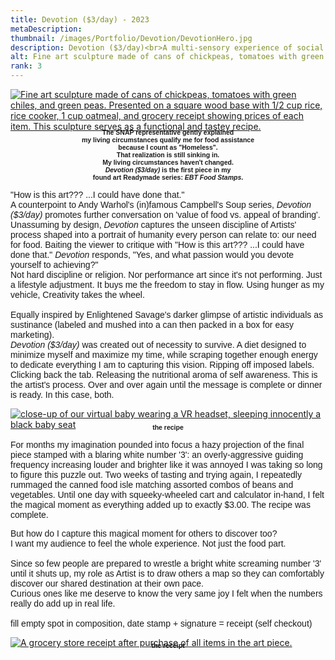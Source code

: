 ```yaml
---
title: Devotion ($3/day) - 2023
metaDescription:
thumbnail: /images/Portfolio/Devotion/DevotionHero.jpg
description: Devotion ($3/day)<br>A multi-sensory experience of social commentary
alt: Fine art sculpture made of cans of chickpeas, tomatoes with green chiles, and green peas. Presented on a square wood base with 1/2 cup rice, rice cooker, 1 cup oatmeal, and grocery receipt showing prices of each item. This sculpture serves as a functional and tastey recipe.
rank: 3
---
```


<div>
<a href= "/images/Portfolio/Devotion/DevotionHero.jpg" alt= "Fine art sculpture made of cans of chickpeas, tomatoes with green chiles, and green peas. Presented on a square wood base with 1/2 cup rice, rice cooker, 1 cup oatmeal, and grocery receipt showing prices of each item. This sculpture serves as a functional and tastey recipe.">
<img src= "/images/Portfolio/Devotion/DevotionHero.jpg" alt= "Fine art sculpture made of cans of chickpeas, tomatoes with green chiles, and green peas. Presented on a square wood base with 1/2 cup rice, rice cooker, 1 cup oatmeal, and grocery receipt showing prices of each item. This sculpture serves as a functional and tastey recipe." />
</a>
</div>

<div class="row">
  <div class="col-md-12">
    <p style="font-family: arial; font-size: .75em; font-weight:bold; text-align: center; margin-top: -1%">The SNAP representative gently explained</br>my living circumstances qualify me for food assistance</br>because I count as "Homeless".</br>That realization is still sinking in.</br>My living circumstances haven't changed.</br><i>Devotion ($3/day)</i> is the first piece in my</br>found art Readymade series: <i>EBT Food Stamps</i>.</p>
  </div>
</div>

<div class="row">
  <div class="col-md-1">
  </div>
  <div class="col-md-10">
    <p style="font-family: arial">"How is this art??? ...I could have done that."</br>
	A counterpoint to Andy Warhol's (in)famous Campbell's Soup series, <i>Devotion ($3/day)</i> promotes further conversation on 'value of food vs. appeal of branding'.
	Unassuming by design, <i>Devotion</i> captures the unseen discipline of Artists' process shaped into a portrait of humanity every person can relate to: our need for food.
	Baiting the viewer to critique with "How is this art??? ...I could have done that." <i>Devotion</i> responds, "Yes, and what passion would you devote yourself to achieving?"</br>
	Not hard discipline or religion. Nor performance art since it's not performing. Just a lifestyle adjustment. It buys me the freedom to stay in flow. Using hunger as my vehicle, Creativity takes the wheel.<br><br>Equally inspired by Enlightened Savage's darker glimpse of artistic individuals as sustinance (labeled and mushed into a can then packed in a box for easy marketing).</br>
	<i>Devotion ($3/day)</i> was created out of necessity to survive. A diet designed to minimize myself and maximize my time, while scraping together enough energy to dedicate everything I am to capturing this vision. Ripping off imposed labels. Clicking back the tab. Releasing the nutritional aroma of self awareness. This is the artist's process. Over and over again until the message is complete or dinner is ready. In this case, both.</p>
  </div>
</div>

<div class="row">
  <div class="col-md-1">
  </div>
  <div class="col-md-3">
  <a href= "/images/Portfolio/Devotion/recipe_sm.jpg">
     <img src="/images/Portfolio/Devotion/recipe_sm.jpg" alt="close-up of our virtual  baby wearing a VR headset, sleeping innocently a black baby seat"></img>
    </a>
    <p style="font-family: arial; font-size: .75em; font-weight:bold; text-align: center; margin-top: -2%">the recipe</p>
  </div>
  <div class="col-md-5">
    <p style="font-family:arial">For months my imagination pounded into focus a hazy projection of the final piece stamped with a blaring white number '3': an overly-aggressive guiding frequency increasing louder and brighter like it was annoyed I was taking so long to figure this puzzle out. Two weeks of tasting and trying again, I repeatedly rummaged the canned food isle matching assorted combos of beans and vegetables. Until one day with squeeky-wheeled cart and calculator in-hand, I felt the magical moment as everything added up to exactly $3.00. The recipe was complete.</p>
  </div>
</div>

<div class="row">
  <div class="col-md-3">
  </div>
  <div class="col-md-5">
    <p style="font-family:arial">But how do I capture this magical moment for others to discover too?<br>I want my audience to feel the whole experience. Not just the food part.<br><br>Since so few people are prepared to wrestle a bright white screaming number '3' until it shuts up, my role as Artist is to draw others a map so they can comfortably discover our shared destination at their own pace.<br>Curious ones like me deserve to know the very same joy I felt when the numbers really do add up in real life.<br><br>fill empty spot in composition, date stamp + signature = receipt (self checkout)</p>
  </div>
  <div class="col-md-3">
    <a href= "/images/Portfolio/Devotion/receipt_sm.jpg">
     <img src="/images/Portfolio/Devotion/receipt_sm.jpg" alt="A grocery store receipt after purchase of all items in the art piece."></img>
    </a>
    <p style="font-family: arial; font-size: .75em; font-weight:bold; text-align: center; margin-top: -2%">the receipt</p>
  </div>
</div>